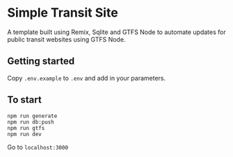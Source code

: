 # Simple Transit Site

A template built using Remix, Sqlite and GTFS Node to automate updates for public transit websites using GTFS Node.

## Getting started

Copy `.env.example` to `.env` and add in your parameters.


## To start

```
npm run generate
npm run db:push
npm run gtfs
npm run dev
```

Go to `localhost:3000`
